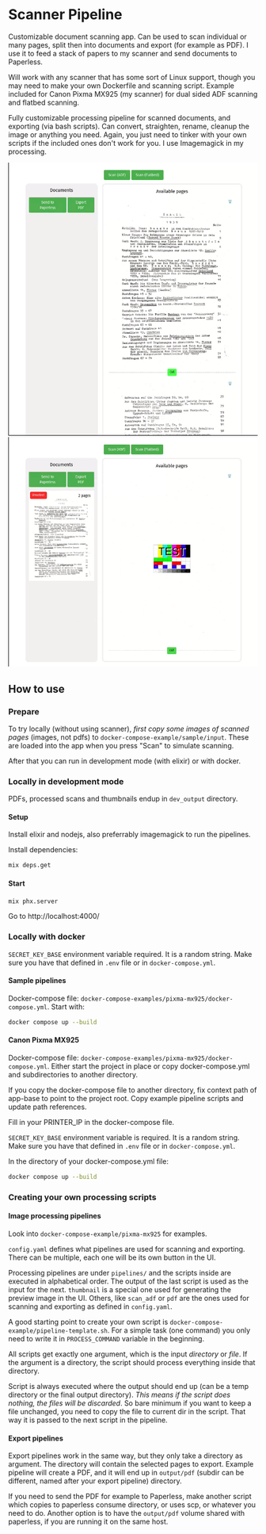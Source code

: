# Scanner Pipeline

Customizable document scanning app. Can be used to scan individual or many pages,
split then into documents and export (for example as PDF). I use it to feed a stack of papers to my
scanner and send documents to Paperless.

Will work with any scanner that has some sort of Linux support, though you may need to make your own
Dockerfile and scanning script. Example included for Canon Pixma MX925 (my scanner) for dual sided
ADF scanning and flatbed scanning.

Fully customizable processing pipeline for scanned documents, and exporting (via bash scripts). Can convert,
straighten, rename, cleanup the image or anything you need. Again, you just need
to tinker with your own scripts if the included ones don't work for
you. I use Imagemagick in my processing.

![Screenshot 1](docs/screenshot1.png)
![Screenshot 2](docs/screenshot2.png)

## How to use

### Prepare
To try locally (without using scanner), *first copy some images of scanned pages* (images, not pdfs) to
`docker-compose-example/sample/input`. These are loaded into the app when you press "Scan" to
simulate scanning.

After that you can run in development mode (with elixir) or with docker.

### Locally in development mode
PDFs, processed scans and thumbnails endup in `dev_output` directory.

#### Setup
Install elixir and nodejs, also preferrably imagemagick to run the pipelines.

Install dependencies:
```sh
mix deps.get
```

#### Start
```sh
mix phx.server
```
Go to http://localhost:4000/

### Locally with docker
`SECRET_KEY_BASE` environment variable required. It is a random string.
Make sure you have that defined in `.env` file or in `docker-compose.yml`.

#### Sample pipelines
Docker-compose file:
`docker-compose-examples/pixma-mx925/docker-compose.yml`.
Start with:
```sh
docker compose up --build
```


#### Canon Pixma MX925
Docker-compose file:
`docker-compose-examples/pixma-mx925/docker-compose.yml`.
Either start the project in place or copy docker-compose.yml and
subdirectories to another directory.

If you copy the docker-compose file to another directory, fix
context path of app-base to point to the project root. Copy example pipeline scripts and update path references.

Fill in your PRINTER_IP in the docker-compose file.

`SECRET_KEY_BASE` environment variable is required. It is a random string.
Make sure you have that defined in `.env` file or in `docker-compose.yml`.

In the directory of your docker-compose.yml file:
```sh
docker compose up --build
```


### Creating your own processing scripts

#### Image processing pipelines
Look into `docker-compose-example/pixma-mx925` for examples.

`config.yaml` defines what pipelines are used for scanning and exporting.
There can be multiple, each one will be its own button in the UI.

Processing pipelines are under `pipelines/` and the scripts inside are executed
in alphabetical order. The output of the last script is used as the input for
the next.
`thumbnail` is a special one used for generating the preview image in the UI.
Others, like `scan_adf` or `pdf` are the ones used for scanning and exporting
as defined in `config.yaml`.

A good starting point to create your own script is
`docker-compose-example/pipeline-template.sh`. For a simple task (one command)
you only need to write it in `PROCESS_COMMAND` variable in the beginning.

All scripts get exactly one argument, which is the input *directory* or *file*.
If the argument is a directory, the script should process everything
inside that directory.

Script is always executed where the output should end up (can be
a temp directory or the final output directory). *This means if the
script does nothing, the files will be discarded*. So bare minimum
if you want to keep a file unchanged, you need to copy the file
to current dir in the script. That way it is passed to the next
script in the pipeline.

#### Export pipelines
Export pipelines work in the same way, but they only take a directory as argument.
The directory will contain the selected pages to export.
Example pipeline will create a PDF, and it will end up in `output/pdf`
(subdir can be different, named after your export pipeline) directory.

If you need to send the PDF for example to Paperless, make another script
which copies to paperless consume directory, or uses scp, or
whatever you need to do. Another option is to have the `output/pdf`
volume shared with paperless, if you are running it on the same host.
